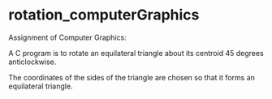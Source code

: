 # rotation_computerGraphics
Assignment of Computer Graphics:

A C program is to rotate an equilateral triangle about its centroid 45 degrees anticlockwise.

The coordinates of the sides of the triangle are chosen so that it forms an equilateral triangle.
